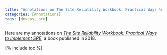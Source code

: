 ```yaml
---
title: "Annotations on The Site Reliability Workbook: Practical Ways to Implement SRE"
categories: [Annotations]
tags: [devops, sre]
---
```


Here are my annotations on [*The Site Reliability Workbook: Practical Ways to Implement SRE*](https://landing.google.com/sre/workbook/toc/), a book published in 2018.

{% include toc %}
